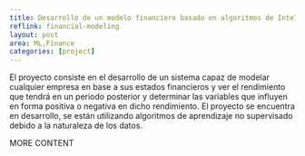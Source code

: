 ```yaml
---
title: Desarrollo de un modelo financiero basado en algoritmos de Inteligencia Artificial capaz de evaluar el rendimiento de empresas usando ratios financieros
reflink: financial-modeling
layout: post
area: ML,Finance
categories: [project]
---
```



El proyecto consiste en el desarrollo de un sistema capaz de modelar cualquier empresa en base a sus estados financieros y ver el rendimiento que tendrá en un periodo posterior y determinar las variables que influyen en forma positiva o negativa en dicho rendimiento.
El proyecto se encuentra en desarrollo, se están utilizando algoritmos de aprendizaje no supervisado debido a la naturaleza de los datos.

<!--more-->
MORE CONTENT